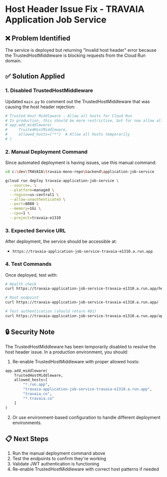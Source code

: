 # Host Header Issue Fix - TRAVAIA Application Job Service

## ❌ Problem Identified
The service is deployed but returning "Invalid host header" error because the TrustedHostMiddleware is blocking requests from the Cloud Run domain.

## ✅ Solution Applied

### 1. Disabled TrustedHostMiddleware
Updated `main.py` to comment out the TrustedHostMiddleware that was causing the host header rejection:

```python
# Trusted Host Middleware - Allow all hosts for Cloud Run
# In production, this should be more restrictive, but for now allow all to fix host header issue
# app.add_middleware(
#     TrustedHostMiddleware,
#     allowed_hosts=["*"]  # Allow all hosts temporarily
# )
```

### 2. Manual Deployment Command
Since automated deployment is having issues, use this manual command:

```bash
cd c:\dev\TRAVAIA\travaia-mono-repo\backend\application-job-service

gcloud run deploy travaia-application-job-service \
  --source=. \
  --platform=managed \
  --region=us-central1 \
  --allow-unauthenticated \
  --port=8080 \
  --memory=1Gi \
  --cpu=1 \
  --project=travaia-e1310
```

### 3. Expected Service URL
After deployment, the service should be accessible at:
- `https://travaia-application-job-service-travaia-e1310.a.run.app`

### 4. Test Commands
Once deployed, test with:

```bash
# Health check
curl https://travaia-application-job-service-travaia-e1310.a.run.app/health

# Root endpoint
curl https://travaia-application-job-service-travaia-e1310.a.run.app/

# Test authentication (should return 401)
curl https://travaia-application-job-service-travaia-e1310.a.run.app/api/applications
```

## 🔒 Security Note
The TrustedHostMiddleware has been temporarily disabled to resolve the host header issue. In a production environment, you should:

1. Re-enable TrustedHostMiddleware with proper allowed hosts:
```python
app.add_middleware(
    TrustedHostMiddleware,
    allowed_hosts=[
        "*.run.app",
        "travaia-application-job-service-travaia-e1310.a.run.app",
        "travaia.co",
        "*.travaia.co"
    ]
)
```

2. Or use environment-based configuration to handle different deployment environments.

## 📋 Next Steps
1. Run the manual deployment command above
2. Test the endpoints to confirm they're working
3. Validate JWT authentication is functioning
4. Re-enable TrustedHostMiddleware with correct host patterns if needed
